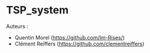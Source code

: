 # TSP_system

Auteurs :
- Quentin Morel (https://github.com/Im-Rises/)
- Clément Reiffers (https://github.com/clementreiffers)
